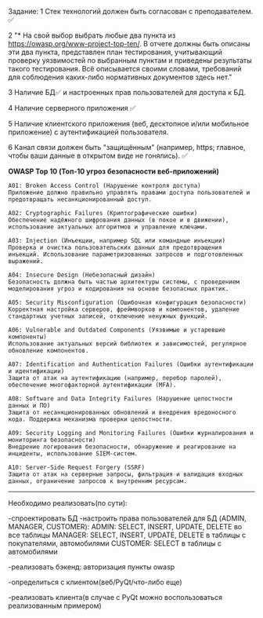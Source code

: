 Задание:
1	Стек технологий должен быть согласован с преподавателем. ✅

2	"* На свой выбор выбрать любые два пункта из https://owasp.org/www-project-top-ten/.
В отчете должны быть описаны эти два пункта, представлен план тестирования,
учитывающий проверку уязвимостей по выбранным пунктам и приведены результаты такого тестирования.
Всё описывается своими словами, требований для соблюдения каких-либо нормативных документов здесь нет."

3	Наличие БД✅ и настроенных прав пользователей для доступа к БД.

4	Наличие серверного приложения ✅

5	Наличие клиентского приложения (веб, десктопное и/или мобильное приложение) с аутентификацией пользователя.

6	Канал связи должен быть "защищённым" (например, https; главное, чтобы ваши данные в открытом виде не гонялись). ✅

  **OWASP Top 10 (Топ-10 угроз безопасности веб-приложений)**
  
    A01: Broken Access Control (Нарушение контроля доступа)
    Приложение должно правильно управлять правами доступа пользователей и предотвращать несанкционированный доступ.
    
    A02: Cryptographic Failures (Криптографические ошибки)
    Обеспечение надёжного шифрования данных (в покое и в движении), использование актуальных алгоритмов и управление ключами.
    
    A03: Injection (Инъекции, например SQL или командные инъекции)
    Проверка и очистка пользовательских данных для предотвращения инъекций. Использование параметризованных запросов и подготовленных выражений.
    
    A04: Insecure Design (Небезопасный дизайн)
    Безопасность должна быть частью архитектуры системы, с проведением моделирования угроз и кодирования на основе безопасных практик.
    
    A05: Security Misconfiguration (Ошибочная конфигурация безопасности)
    Корректная настройка серверов, фреймворков и компонентов, удаление стандартных учетных записей, отключение ненужных функций.
    
    A06: Vulnerable and Outdated Components (Уязвимые и устаревшие компоненты)
    Использование актуальных версий библиотек и зависимостей, регулярное обновление компонентов.
    
    A07: Identification and Authentication Failures (Ошибки аутентификации и идентификации)
    Защита от атак на аутентификацию (например, перебор паролей), обеспечение многофакторной аутентификации (MFA).
    
    A08: Software and Data Integrity Failures (Нарушение целостности данных и ПО)
    Защита от несанкционированных обновлений и внедрения вредоносного кода. Поддержка механизма проверки целостности.
    
    A09: Security Logging and Monitoring Failures (Ошибки журналирования и мониторинга безопасности)
    Внедрение логирования безопасности, обнаружение и реагирование на инциденты, использование SIEM-систем.
    
    A10: Server-Side Request Forgery (SSRF)
    Защита от атак на серверные запросы, фильтрация и валидация входных данных, ограничение запросов к внутренним ресурсам.

-----------------------------------------------------------------

Необходимо реализовать(по сути):

-спроектировать БД
-настроить права пользователей для БД (ADMIN, MANAGER, CUSTOMER):
  ADMIN: SELECT, INSERT, UPDATE, DELETE во все таблицы
  MANAGER: SELECT, INSERT, UPDATE, DELETE в таблицы с покупателями, автомобилями
  CUSTOMER: SELECT в таблицы с автомобилями
  
-реализовать бэкенд:
  авторизация
  пункты owasp

-определиться с клиентом(веб/PyQt/что-либо еще)

-реализовать клиента(в случае с PyQt можно воспользоваться реализованным примером)
